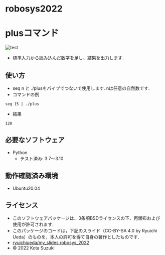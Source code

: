 # robosys2022

# plusコマンド
![test](https://github.com/kotasuzuki0526/robosys2022/actions/workflows/test.yml/badge.svg)

* 標準入力から読み込んだ数字を足し、結果を出力します.
## 使い方
* seq n と ./plusをパイプでつないで使用します. nは任意の自然数です.
* コマンドの例
```
seq 15 | ./plus
```
* 結果
```
120
```
## 必要なソフトウェア
* Python
  * テスト済み: 3.7〜3.10

## 動作確認済み環境
* Ubuntu20.04

## ライセンス

* このソフトウェアパッケージは、3条項BSDライセンスの下、再頒布および使用が許可されます.
* このパッケージのコードは，下記のスライド（CC-BY-SA 4.0 by Ryuichi Ueda）のものを，本人の許可を得て自身の著作としたものです．
* [ryuichiueda/my_slides robosys_2022](https://github.com/ryuichiueda/my_slides/tree/master/robosys_2022)
* © 2022 Kota Suzuki

